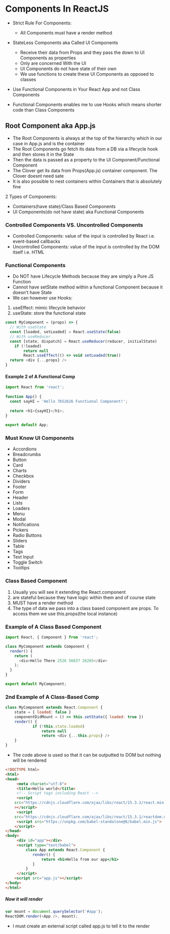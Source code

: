 # Components In ReactJS
- Strict Rule For Components:
   - All Components must have a render method 
- StateLess Components aka Called UI Components
  - Receive their data from Props and they pass the down to UI Components  as properties
  - Only are concerned With the UI
  - UI Components do not have state of their own
  - We use functions to create these UI Components as opposed to classes

- Use Functional Components in Your React App and not Class Components
- Functional Components enables me to use Hooks which means shorter code than Class Components

## Root Component aka App.js
- The Root Components is always at the top of the hierarchy which in our case in App.js and is the container
- The Root Components go fetch its data from a DB via a lifecycle hook and then stores it in the State
- Then the data is passed as a property to the UI Component/Functional Component
- The Clover get its data from Props(App.js) container component. The Clover doesnt need sate
- It is also possible to nest containers within Containers that is absolutely fine

2 Types of Components:
- Containers(have state)/Class Based Components
- UI Components(do not have state) aka Functional Components


### Controlled Components VS. Uncontrolled Components

- Controlled Components: value of the input is controlled by React i.e. event-based callbacks
- Uncontrolled Components: value of the input is controlled by the DOM itself i.e. HTML


### Functional Components
- Do NOT have Lifecycle Methods because they are simply a Pure JS Function
- Cannot have setState method within a functional Component because it doesn't have State
- We can however use Hooks:
1. useEffect: mimic lifecycle behavior
2. useState: store the functional state
```js
const MyComponent = (props) => {
  // With useState
  const [loaded, setLoaded] = React.useState(false)
  // With useReducer
  const [state, dispatch] = React.useReducer(reducer, initialState)
  	if (!loaded)
  		return null
		React.useEffect(() => void setLoaded(true))
  return <div {...props} />
}
```

#### Example 2 of A Functional Comp
```js
import React from 'react';
 
function App() {
  const sayHI = 'Hello 7652626 Functional Component!';
 
  return <h1>{sayHI}</h1>;
}
 
export default App;
```


### Must Know UI Components

- Accordions
- Breadcrumbs
- Button
- Card
- Charts
- Checkbox
- Dividers
- Footer
- Form
- Header
- Lists
- Loaders
- Menu
- Modal
- Notifications
- Pickers
- Radio Buttons
- Sliders
- Table
- Tags
- Text Input
- Toggle Switch
- Tooltips



### Class Based Component
1. Usually you will see it extending the React.component
2. are stateful because they have logic within them and of course state
3. MUST have a render method
4. The type of data we pass into a class based component are props. To access them we use this.props(the local instance)

### Example of A Class Based Component
```js
import React, { Component } from 'react';

class MyComponent extends Component {
  render() {
    return (
      <div>Hello There 2526 56837 26265</div>
    );
  }
}

export default MyComponent;
```

### 2nd Example of A Class-Based Comp
```js
class MyComponent extends React.Component {
  	state = { loaded: false }
  	componentDidMount = () => this.setState({ loaded: true })
  	render() {
    		if (!this.state.loaded) 
				return null
				return <div {...this.props} />
  	}
}

```

- The code above is used so that it can be outputted to DOM but nothing will be rendered

```html
<!DOCTYPE html>
<html>
<head>
	 <meta charset="utf-8">
	 <title>Hello world</title>
	 <!-- Script tags including React -->
	 <script
	src="https://cdnjs.cloudflare.com/ajax/libs/react/15.3.1/react.min.js"
	></script>
	 <script
	src="https://cdnjs.cloudflare.com/ajax/libs/react/15.3.1/reactdom.min.js"></script>
	 <script src="https://unpkg.com/babel-standalone@6/babel.min.js">
	</script>
</head>
<body>
	 <div id="app"></div>
	 <script type="text/babel">
		 class App extends React.Component {
			render() {
				return <h1>Hello from our app</h1>
			}
		 }
	 </script>
	<script src="app.js"></script>
</body>
</html>

```

##### Now it will render
```js
var mount = document.querySelector('#app');
ReactDOM.render(<App />, mount);
```

- I must create an external script called app.js to tell it to the render
